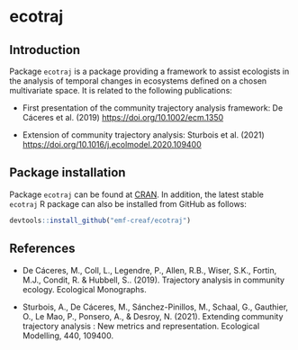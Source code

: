 ecotraj
================

## Introduction

Package `ecotraj` is a package providing a framework to assist
ecologists in the analysis of temporal changes in ecosystems defined on
a chosen multivariate space. It is related to the following
publications:

-   First presentation of the community trajectory analysis framework:
    De Cáceres et al. (2019) <https://doi.org/10.1002/ecm.1350>

-   Extension of community trajectory analysis: Sturbois et al. (2021)
    <https://doi.org/10.1016/j.ecolmodel.2020.109400>

## Package installation

Package `ecotraj` can be found at [CRAN](https://cran.r-project.org/).
In addition, the latest stable `ecotraj` R package can also be installed
from GitHub as follows:

``` r
devtools::install_github("emf-creaf/ecotraj")
```

## References

-   De Cáceres, M., Coll, L., Legendre, P., Allen, R.B., Wiser, S.K.,
    Fortin, M.J., Condit, R. & Hubbell, S.. (2019). Trajectory analysis
    in community ecology. Ecological Monographs.

-   Sturbois, A., De Cáceres, M., Sánchez-Pinillos, M., Schaal, G.,
    Gauthier, O., Le Mao, P., Ponsero, A., & Desroy, N. (2021).
    Extending community trajectory analysis : New metrics and
    representation. Ecological Modelling, 440, 109400.
